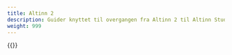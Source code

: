 ```yaml
---
title: Altinn 2
description: Guider knyttet til overgangen fra Altinn 2 til Altinn Studio
weight: 999
---
```


{{<children />}}